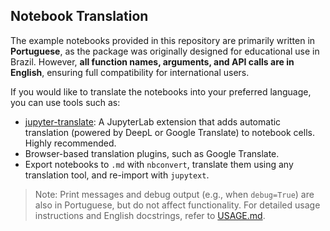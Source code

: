 ## Notebook Translation

The example notebooks provided in this repository are primarily written in **Portuguese**, as the package was originally designed for educational use in Brazil. However, **all function names, arguments, and API calls are in English**, ensuring full compatibility for international users.

If you would like to translate the notebooks into your preferred language, you can use tools such as:

- [jupyter-translate](https://github.com/WittmannF/jupyter-translate): A JupyterLab extension that adds automatic translation (powered by DeepL or Google Translate) to notebook cells. Highly recommended.
- Browser-based translation plugins, such as Google Translate.
- Export notebooks to `.md` with `nbconvert`, translate them using any translation tool, and re-import with `jupytext`.

> Note: Print messages and debug output (e.g., when `debug=True`) are also in Portuguese, but do not affect functionality. For detailed usage instructions and English docstrings, refer to [USAGE.md](./USAGE.md).
